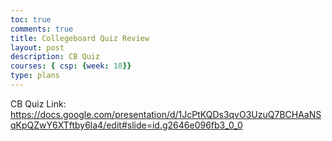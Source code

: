 ```yaml
---
toc: true
comments: true
title: Collegeboard Quiz Review
layout: post
description: CB Quiz
courses: { csp: {week: 18}}
type: plans
---
```


CB Quiz Link: https://docs.google.com/presentation/d/1JcPtKQDs3qvO3UzuQ7BCHAaNSqKpQZwY6XTftby6la4/edit#slide=id.g2646e096fb3_0_0
